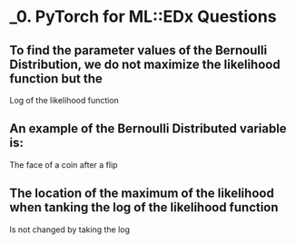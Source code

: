 # _0. PyTorch for ML::EDx Questions

## To find the parameter values of the Bernoulli Distribution, we do not maximize the likelihood function but the

Log of the likelihood function

## An example of the Bernoulli Distributed variable is:

The face of a coin after a flip

## The location of the maximum of the likelihood when tanking the log of the likelihood function

Is not changed by taking the log
